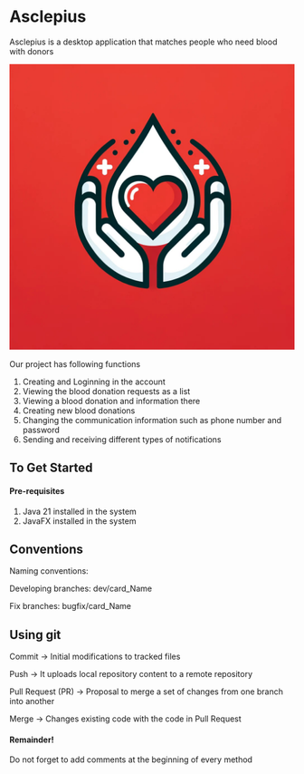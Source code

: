 # Asclepius
Asclepius is a desktop application that matches people who need blood with donors



![](demo/logo.png)

Our project has following functions

1. Creating and Loginning in the account
2. Viewing the blood donation requests as a list
3. Viewing a blood donation and information there
4. Creating new blood donations
5. Changing the communication information such as phone number and password
6. Sending and receiving different types of notifications

## To Get Started
#### Pre-requisites
1. Java 21 installed in the system
2. JavaFX installed in the system

## Conventions
Naming conventions:

Developing branches: dev/card_Name

Fix branches: bugfix/card_Name

## Using git
Commit -> Initial modifications to tracked files

Push -> It uploads local repository content to a 
remote repository

Pull Request (PR) -> Proposal to merge a set of changes from one branch into another

Merge -> Changes existing code with the code in Pull Request

#### Remainder!
Do not forget to add comments at the beginning of every method